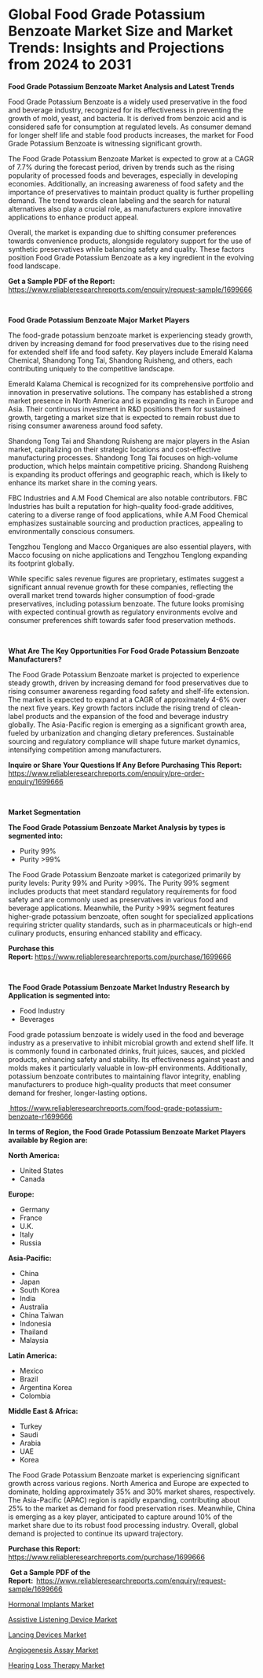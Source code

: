 <p><h1>Global Food Grade Potassium Benzoate Market Size and Market Trends: Insights and Projections from 2024 to 2031</h1></p><p><strong>Food Grade Potassium Benzoate Market Analysis and Latest Trends</strong></p>
<p><p>Food Grade Potassium Benzoate is a widely used preservative in the food and beverage industry, recognized for its effectiveness in preventing the growth of mold, yeast, and bacteria. It is derived from benzoic acid and is considered safe for consumption at regulated levels. As consumer demand for longer shelf life and stable food products increases, the market for Food Grade Potassium Benzoate is witnessing significant growth.</p><p>The Food Grade Potassium Benzoate Market is expected to grow at a CAGR of 7.7% during the forecast period, driven by trends such as the rising popularity of processed foods and beverages, especially in developing economies. Additionally, an increasing awareness of food safety and the importance of preservatives to maintain product quality is further propelling demand. The trend towards clean labeling and the search for natural alternatives also play a crucial role, as manufacturers explore innovative applications to enhance product appeal. </p><p>Overall, the market is expanding due to shifting consumer preferences towards convenience products, alongside regulatory support for the use of synthetic preservatives while balancing safety and quality. These factors position Food Grade Potassium Benzoate as a key ingredient in the evolving food landscape.</p></p>
<p><strong>Get a Sample PDF of the Report:&nbsp;</strong> <a href="https://www.reliableresearchreports.com/enquiry/request-sample/1699666?utm_campaign=1470&utm_medium=2&utm_source=Github&utm_content=ia&utm_term=20102024&utm_id=food-grade-potassium-benzoate">https://www.reliableresearchreports.com/enquiry/request-sample/1699666</a></p>
<p>&nbsp;</p>
<p><strong>Food Grade Potassium Benzoate Major Market Players</strong></p>
<p><p>The food-grade potassium benzoate market is experiencing steady growth, driven by increasing demand for food preservatives due to the rising need for extended shelf life and food safety. Key players include Emerald Kalama Chemical, Shandong Tong Tai, Shandong Ruisheng, and others, each contributing uniquely to the competitive landscape.</p><p>Emerald Kalama Chemical is recognized for its comprehensive portfolio and innovation in preservative solutions. The company has established a strong market presence in North America and is expanding its reach in Europe and Asia. Their continuous investment in R&D positions them for sustained growth, targeting a market size that is expected to remain robust due to rising consumer awareness around food safety.</p><p>Shandong Tong Tai and Shandong Ruisheng are major players in the Asian market, capitalizing on their strategic locations and cost-effective manufacturing processes. Shandong Tong Tai focuses on high-volume production, which helps maintain competitive pricing. Shandong Ruisheng is expanding its product offerings and geographic reach, which is likely to enhance its market share in the coming years.</p><p>FBC Industries and A.M Food Chemical are also notable contributors. FBC Industries has built a reputation for high-quality food-grade additives, catering to a diverse range of food applications, while A.M Food Chemical emphasizes sustainable sourcing and production practices, appealing to environmentally conscious consumers.</p><p>Tengzhou Tenglong and Macco Organiques are also essential players, with Macco focusing on niche applications and Tengzhou Tenglong expanding its footprint globally.</p><p>While specific sales revenue figures are proprietary, estimates suggest a significant annual revenue growth for these companies, reflecting the overall market trend towards higher consumption of food-grade preservatives, including potassium benzoate. The future looks promising with expected continual growth as regulatory environments evolve and consumer preferences shift towards safer food preservation methods.</p></p>
<p>&nbsp;</p>
<p><strong>What Are The Key Opportunities For Food Grade Potassium Benzoate Manufacturers?</strong></p>
<p><p>The Food Grade Potassium Benzoate market is projected to experience steady growth, driven by increasing demand for food preservatives due to rising consumer awareness regarding food safety and shelf-life extension. The market is expected to expand at a CAGR of approximately 4-6% over the next five years. Key growth factors include the rising trend of clean-label products and the expansion of the food and beverage industry globally. The Asia-Pacific region is emerging as a significant growth area, fueled by urbanization and changing dietary preferences. Sustainable sourcing and regulatory compliance will shape future market dynamics, intensifying competition among manufacturers.</p></p>
<p><strong>Inquire or Share Your Questions If Any Before Purchasing This Report:</strong> <a href="https://www.reliableresearchreports.com/enquiry/pre-order-enquiry/1699666?utm_campaign=1470&utm_medium=2&utm_source=Github&utm_content=ia&utm_term=20102024&utm_id=food-grade-potassium-benzoate">https://www.reliableresearchreports.com/enquiry/pre-order-enquiry/1699666</a></p>
<p>&nbsp;</p>
<p><strong>Market Segmentation</strong></p>
<p><strong>The Food Grade Potassium Benzoate Market Analysis by types is segmented into:</strong></p>
<p><ul><li>Purity 99%</li><li>Purity >99%</li></ul></p>
<p><p>The Food Grade Potassium Benzoate market is categorized primarily by purity levels: Purity 99% and Purity >99%. The Purity 99% segment includes products that meet standard regulatory requirements for food safety and are commonly used as preservatives in various food and beverage applications. Meanwhile, the Purity >99% segment features higher-grade potassium benzoate, often sought for specialized applications requiring stricter quality standards, such as in pharmaceuticals or high-end culinary products, ensuring enhanced stability and efficacy.</p></p>
<p><strong>Purchase this Report:&nbsp;</strong><a href="https://www.reliableresearchreports.com/purchase/1699666?utm_campaign=1470&utm_medium=2&utm_source=Github&utm_content=ia&utm_term=20102024&utm_id=food-grade-potassium-benzoate">https://www.reliableresearchreports.com/purchase/1699666</a></p>
<p>&nbsp;</p>
<p><strong>The Food Grade Potassium Benzoate Market Industry Research by Application is segmented into:</strong></p>
<p><ul><li>Food Industry</li><li>Beverages</li></ul></p>
<p><p>Food grade potassium benzoate is widely used in the food and beverage industry as a preservative to inhibit microbial growth and extend shelf life. It is commonly found in carbonated drinks, fruit juices, sauces, and pickled products, enhancing safety and stability. Its effectiveness against yeast and molds makes it particularly valuable in low-pH environments. Additionally, potassium benzoate contributes to maintaining flavor integrity, enabling manufacturers to produce high-quality products that meet consumer demand for fresher, longer-lasting options.</p></p>
<p><a href="https://www.reliableresearchreports.com/food-grade-potassium-benzoate-r1699666?utm_campaign=1470&utm_medium=2&utm_source=Github&utm_content=ia&utm_term=20102024&utm_id=food-grade-potassium-benzoate">&nbsp;https://www.reliableresearchreports.com/food-grade-potassium-benzoate-r1699666</a></p>
<p><strong>In terms of Region, the Food Grade Potassium Benzoate Market Players available by Region are:</strong></p>
<p>
    <p> <strong> North America: </strong>
        <ul>
            <li>United States</li>
            <li>Canada</li>
        </ul>
        </p> 
    <p> <strong> Europe: </strong>
        <ul>
            <li>Germany</li>
            <li>France</li>
            <li>U.K.</li>
            <li>Italy</li>
            <li>Russia</li>
        </ul>
        </p> 
    <p> <strong> Asia-Pacific: </strong>
        <ul>
            <li>China</li>
            <li>Japan</li>
            <li>South Korea</li>
            <li>India</li>
            <li>Australia</li>
            <li>China Taiwan</li>
            <li>Indonesia</li>
            <li>Thailand</li>
            <li>Malaysia</li>
        </ul>
        </p> 
    <p> <strong> Latin America: </strong>
        <ul>
            <li>Mexico</li>
            <li>Brazil</li>
            <li>Argentina Korea</li>
            <li>Colombia</li>
        </ul>
        </p> 
    <p> <strong> Middle East & Africa: </strong>
        <ul>
            <li>Turkey</li>
            <li>Saudi</li>
            <li>Arabia</li>
            <li>UAE</li>
            <li>Korea</li>
        </ul>
    </p>
    </p>
<p><p>The Food Grade Potassium Benzoate market is experiencing significant growth across various regions. North America and Europe are expected to dominate, holding approximately 35% and 30% market shares, respectively. The Asia-Pacific (APAC) region is rapidly expanding, contributing about 25% to the market as demand for food preservation rises. Meanwhile, China is emerging as a key player, anticipated to capture around 10% of the market share due to its robust food processing industry. Overall, global demand is projected to continue its upward trajectory.</p></p>
<p><strong>Purchase this Report: </strong><a href="https://www.reliableresearchreports.com/purchase/1699666?utm_campaign=1470&utm_medium=2&utm_source=Github&utm_content=ia&utm_term=20102024&utm_id=food-grade-potassium-benzoate">https://www.reliableresearchreports.com/purchase/1699666</a></p>
<p>&nbsp;<strong>Get a Sample PDF of the Report:&nbsp;&nbsp;</strong><a href="https://www.reliableresearchreports.com/enquiry/request-sample/1699666?utm_campaign=1470&utm_medium=2&utm_source=Github&utm_content=ia&utm_term=20102024&utm_id=food-grade-potassium-benzoate">https://www.reliableresearchreports.com/enquiry/request-sample/1699666</a></p>
<p><strong></strong></p>
<p><p><a href="https://www.linkedin.com/pulse/global-hormonal-implants-market-analysis-trends-forecasts-growth-qpw9c?utm_campaign=1470&utm_medium=2&utm_source=Github&utm_content=ia&utm_term=20102024&utm_id=food-grade-potassium-benzoate">Hormonal Implants Market</a></p><p><a href="https://www.linkedin.com/pulse/assistive-listening-device-market-outlook-share-analysis-ytsre?utm_campaign=1470&utm_medium=2&utm_source=Github&utm_content=ia&utm_term=20102024&utm_id=food-grade-potassium-benzoate">Assistive Listening Device Market</a></p><p><a href="https://www.linkedin.com/pulse/global-lancing-devices-market-trends-analysis-future-growth-8692c?utm_campaign=1470&utm_medium=2&utm_source=Github&utm_content=ia&utm_term=20102024&utm_id=food-grade-potassium-benzoate">Lancing Devices Market</a></p><p><a href="https://www.linkedin.com/pulse/disruption-innovation-angiogenesis-assay-industry-market-m8orc?utm_campaign=1470&utm_medium=2&utm_source=Github&utm_content=ia&utm_term=20102024&utm_id=food-grade-potassium-benzoate">Angiogenesis Assay Market</a></p><p><a href="https://www.linkedin.com/pulse/global-hearing-loss-therapy-market-product-types-applications-newme?utm_campaign=1470&utm_medium=2&utm_source=Github&utm_content=ia&utm_term=20102024&utm_id=food-grade-potassium-benzoate">Hearing Loss Therapy Market</a></p></p>